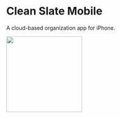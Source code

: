 # Clean Slate Mobile

A cloud-based organization app for iPhone.

<img src="https://user-images.githubusercontent.com/13224446/31467925-959f9fee-ae90-11e7-9cf9-7c2ead70db0a.gif" width="200px"/>
